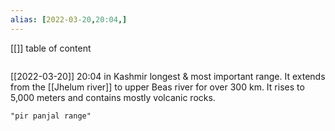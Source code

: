 ```yaml
---
alias: [2022-03-20,20:04,]
---
```

[[]]
table of content
```toc
```

[[2022-03-20]] 20:04
in Kashmir
longest & most important range.
It extends from the [[Jhelum river]] to upper Beas river for over 300 km.
It rises to 5,000 meters and contains mostly volcanic rocks.
```query
"pir panjal range"
```